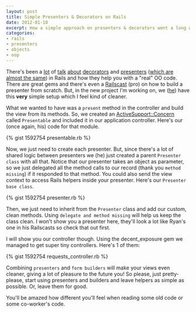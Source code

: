 ```yaml
---
layout: post
title: Simple Presenters & Decorators on Rails
date: 2012-01-10
excerpt: How a simple approach on presenters & decorators went a long way on a project.
categories:
- rails
- presenters
- objects
- oop
---
```

There's been a [lot](http://blog.steveklabnik.com/posts/2011-09-06-the-secret-to-rails-oo-design) of [talk](http://blog.steveklabnik.com/posts/2011-09-09-better-ruby-presenters) [about](http://avdi.org/devblog/2011/11/15/early-access-beta-of-objects-on-rails-now-available-2/) [decorators](http://robots.thoughtbot.com/post/14825364877/evaluating-alternative-decorator-implementations-in) and [presenters](http://robots.thoughtbot.com/post/13641910701/tidy-views-and-beyond-with-decorators) ([which are almost the same](https://groups.google.com/forum/#!msg/objects-on-rails/htAopf3k_dM/qJMq6QAfMvsJ)) in Rails and how they help you with a "real" OO code. There are great gems and there's even a [Railscast](http://railscasts.com/episodes/287-presenters-from-scratch) (pro) on how to build a presenter from scratch. But, in the new project I'm working on, we ([he](https://github.com/febuiles)) have this **very** simple setup which I feel kind of cleaner.

What we wanted to have was a `present` method in the controller and build the view from its methods. So, we created an [ActiveSupport::Concern](http://api.rubyonrails.org/classes/ActiveSupport/Concern.html) called `Presentable` and included it in our application controller. Here's our (once again, his) code for that module.

{% gist 1592754 presentable.rb %}

Now, we just need to create each presenter. But, since there's a lot of shared logic between presenters we (he) just created a parent `Presenter class` with all that. Notice that our presenter takes an object as parameter, so we just delegated all the method calls to our record (thank you `method missing`) if it responded to that method. You could also send the view context to access Rails helpers inside your presenter. Here's our `Presenter base class`.

{% gist 1592754 presenter.rb %}

Then, we just need to inherit from the `Presenter` class and add our custom, clean methods. Using `delegate and method missing` will help us keep the class clean. I won't show you a presenter here, they'll look a lot like Ryan's one in his Railscasts so check that out first.

I will show you our controller though. Using the decent_exposure gem we managed to get super tiny controllers. Here's 1 of them:

{% gist 1592754 requests_controller.rb %}

Combining `presenters` and `form builders` will make your views even cleaner, giving a lot of pleasure to the future you! So please, just pretty-please, start using presenters and builders and leave helpers as simple as possible. Or, leave them for good.

You'll be amazed how different you'll feel when reading some old code or some co-worker's code.
